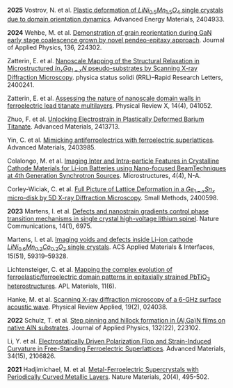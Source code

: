 **2025**
Vostrov, N. et al. [Plastic deformation of $LiNi_{0.5}Mn_{1.5}O_4$ single crystals due to domain orientation dynamics](https://doi.org/10.1002/aenm.202404933). Advanced Energy Materials, 2404933.

**2024**
Wehbe, M. et al. [Demonstration of grain reorientation during GaN early stage coalescence grown by novel pendeo-epitaxy approach](https://doi.org/10.1063/5.0235955). Journal of Applied Physics, 136, 224302.

Zatterin, E. et al. [Nanoscale Mapping of the Structural Relaxation in Microstructured $In_xGa_{1-x}N$ pseudo-substrates by Scanning X-ray Diffraction Microscopy](https://doi.org/10.1002/pssr.202400241). physica status solidi (RRL)–Rapid Research Letters, 2400241.

Zatterin, E. et al. [Assessing the nature of nanoscale domain walls in ferroelectric lead titanate multilayers](https://doi.org/10.1103/PhysRevX.14.041052). Physical Review X, 14(4), 041052.

Zhuo, F. et al. [Unlocking Electrostrain in Plastically Deformed Barium Titanate](https://doi.org/10.1002/adma.202413713). Advanced Materials, 2413713.

Yin, C. et al. [Mimicking antiferroelectrics with ferroelectric superlattices](https://doi.org/10.1002/adma.202403985). Advanced Materials, 2403985.

Colalongo, M. et al. [Imaging Inter and Intra-particle Features in Crystalline Cathode Materials for Li-ion Batteries using Nano-focused BeamTechniques at 4th Generation Synchrotron Sources](https://doi.org/10.20517/microstructures.2024.19). Microstructures, 4(4), N-A.

Corley-Wiciak, C. et al. [Full Picture of Lattice Deformation in a $Ge_{1-x}Sn_x$ micro-disk by 5D X-ray Diffraction Microscopy](https://doi.org/10.1002/smtd.202400598). Small Methods, 2400598.

**2023**
Martens, I. et al. [Defects and nanostrain gradients control phase transition mechanisms in single crystal high-voltage lithium spinel](https://doi.org/10.1038/s41467-023-42285-4). Nature Communications, 14(1), 6975.

Martens, I. et al. [Imaging voids and defects inside Li-ion cathode $LiNi_{0.6}Mn_{0.2}Co_{0.2}O_2$ single crystals](https://doi.org/10.1021/acsami.3c10509). ACS Applied Materials & Interfaces, 15(51), 59319–59328.

Lichtensteiger, C. et al. [Mapping the complex evolution of ferroelastic/ferroelectric domain patterns in epitaxially strained PbTiO$_3$ heterostructures](https://doi.org/10.1063/5.0154161). APL Materials, 11(6).

Hanke, M. et al. [Scanning X-ray diffraction microscopy of a 6-GHz surface acoustic wave](https://doi.org/10.1103/PhysRevApplied.19.024038). Physical Review Applied, 19(2), 024038.

**2022**
Schulz, T. et al. [Step pinning and hillock formation in (Al,Ga)N films on native AlN substrates](https://doi.org/10.1063/5.0125480). Journal of Applied Physics, 132(22), 223102.

Li, Y. et al. [Electrostatically Driven Polarization Flop and Strain-Induced Curvature in Free-Standing Ferroelectric Superlattices](https://doi.org/10.1002/adma.202106826). Advanced Materials, 34(15), 2106826.

**2021**
Hadjimichael, M. et al. [Metal-Ferroelectric Supercrystals with Periodically Curved Metallic Layers](https://doi.org/10.1038/s41563-020-00864-6). Nature Materials, 20(4), 495-502.

